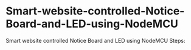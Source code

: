# Smart-website-controlled-Notice-Board-and-LED-using-NodeMCU
Smart website controlled Notice Board and LED using NodeMCU
Steps:








                             	 
       





